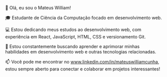 👋 Olá, eu sou o Mateus William!

🎓 Estudante de Ciência da Computação focado em desenvolvimento web.

💻 Estou dedicando meus estudos ao desenvolvimento web, com experiência em React, JavaScript, HTML, CSS e versionamento Git.

🌱 Estou constantemente buscando aprender e aprimorar minhas habilidades em desenvolvimento web e outras tecnologias relacionadas.

📫 Você pode me encontrar no www.linkedin.com/in/mateuswilliamcunha, estou sempre aberto para conectar e colaborar em projetos interessantes!

